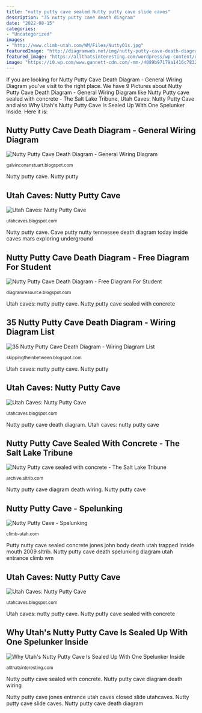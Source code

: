 ```yaml
---
title: "nutty putty cave sealed Nutty putty cave slide caves"
description: "35 nutty putty cave death diagram"
date: "2022-08-15"
categories:
- "Uncategorized"
images:
- "http://www.climb-utah.com/WM/Files/Nutty01s.jpg"
featuredImage: "http://diagramweb.net/img/nutty-putty-cave-death-diagram-5.jpg"
featured_image: "https://allthatsinteresting.com/wordpress/wp-content/uploads/2018/06/Nutty-Putty-Entrance-768x576.jpg"
image: "https://i0.wp.com/www.gannett-cdn.com/-mm-/4089b97179a1416c783229a46f22b449724047ef/c=0-49-960-591/local/-/media/2018/07/19/TennGroup/Nashville/636675905043976839-China-Cave-twilight-Putnam-County-Tennessee.jpg?width=3200&amp;height=1680&amp;fit=crop?w=600"
---
```


If you are looking for Nutty Putty Cave Death Diagram - General Wiring Diagram you've visit to the right place. We have 9 Pictures about Nutty Putty Cave Death Diagram - General Wiring Diagram like Nutty Putty cave sealed with concrete - The Salt Lake Tribune, Utah Caves: Nutty Putty Cave and also Why Utah&#039;s Nutty Putty Cave Is Sealed Up With One Spelunker Inside. Here it is:

## Nutty Putty Cave Death Diagram - General Wiring Diagram

![Nutty Putty Cave Death Diagram - General Wiring Diagram](https://cdn-geo.dayre.me/ovEjDiEDRmYzUMeG6wJK.jpg "Nutty putty cave")

<small>galvinconanstuart.blogspot.com</small>

Nutty putty cave. Nutty putty

## Utah Caves: Nutty Putty Cave

![Utah Caves: Nutty Putty Cave](http://4.bp.blogspot.com/_0Fk38hK8G1o/SbMQ5m1szlI/AAAAAAAAAa4/Oo-W49GcW0c/s400/DSC_0090.JPG "Utah caves: nutty putty cave")

<small>utahcaves.blogspot.com</small>

Nutty putty cave. Cave putty nutty tennessee death diagram today inside caves mars exploring underground

## Nutty Putty Cave Death Diagram - Free Diagram For Student

![Nutty Putty Cave Death Diagram - Free Diagram For Student](https://i0.wp.com/www.gannett-cdn.com/-mm-/4089b97179a1416c783229a46f22b449724047ef/c=0-49-960-591/local/-/media/2018/07/19/TennGroup/Nashville/636675905043976839-China-Cave-twilight-Putnam-County-Tennessee.jpg?width=3200&amp;height=1680&amp;fit=crop?w=600 "35 nutty putty cave death diagram")

<small>diagramresource.blogspot.com</small>

Utah caves: nutty putty cave. Nutty putty cave sealed with concrete

## 35 Nutty Putty Cave Death Diagram - Wiring Diagram List

![35 Nutty Putty Cave Death Diagram - Wiring Diagram List](http://diagramweb.net/img/nutty-putty-cave-death-diagram-5.jpg "Nutty putty cave jones entrance utah caves closed slide utahcaves")

<small>skippingtheinbetween.blogspot.com</small>

Utah caves: nutty putty cave. Nutty putty

## Utah Caves: Nutty Putty Cave

![Utah Caves: Nutty Putty Cave](http://2.bp.blogspot.com/_0Fk38hK8G1o/SbMRQK2QxcI/AAAAAAAAAbw/IsYrRmHdUM0/s400/DSC_0043+HP.jpg "Nutty putty cave diagram death wiring")

<small>utahcaves.blogspot.com</small>

Nutty putty cave death diagram. Utah caves: nutty putty cave

## Nutty Putty Cave Sealed With Concrete - The Salt Lake Tribune

![Nutty Putty cave sealed with concrete - The Salt Lake Tribune](http://archive.sltrib.com/images/2009/1204/nuttyputty_1204~2.jpg "Why utah&#039;s nutty putty cave is sealed up with one spelunker inside")

<small>archive.sltrib.com</small>

Nutty putty cave diagram death wiring. Nutty putty cave

## Nutty Putty Cave - Spelunking

![Nutty Putty Cave - Spelunking](http://www.climb-utah.com/WM/Files/Nutty01s.jpg "Nutty putty cave")

<small>climb-utah.com</small>

Putty nutty cave sealed concrete jones john body death utah trapped inside mouth 2009 sltrib. Nutty putty cave death spelunking diagram utah entrance climb wm

## Utah Caves: Nutty Putty Cave

![Utah Caves: Nutty Putty Cave](http://3.bp.blogspot.com/_0Fk38hK8G1o/SbMQ6sjn7zI/AAAAAAAAAbA/Z2pSs_sAzdQ/s400/DSC_0077.JPG "Cave putty nutty tennessee death diagram today inside caves mars exploring underground")

<small>utahcaves.blogspot.com</small>

Utah caves: nutty putty cave. Nutty putty cave sealed with concrete

## Why Utah&#039;s Nutty Putty Cave Is Sealed Up With One Spelunker Inside

![Why Utah&#039;s Nutty Putty Cave Is Sealed Up With One Spelunker Inside](https://allthatsinteresting.com/wordpress/wp-content/uploads/2018/06/Nutty-Putty-Entrance-768x576.jpg "Utah caves: nutty putty cave")

<small>allthatsinteresting.com</small>

Nutty putty cave sealed with concrete. Nutty putty cave diagram death wiring

Nutty putty cave jones entrance utah caves closed slide utahcaves. Nutty putty cave slide caves. Nutty putty cave death diagram

